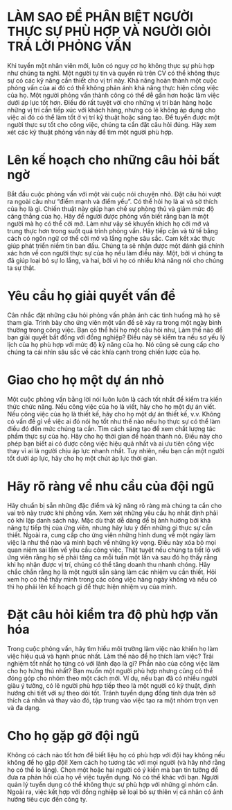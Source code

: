 # LÀM SAO ĐỂ PHÂN BIỆT NGƯỜI THỰC SỰ PHÙ HỢP VÀ NGƯỜI GIỎI TRẢ LỜI PHỎNG VẤN


Khi tuyển một nhân viên mới, luôn có nguy cơ họ không thực sự phù hợp như chúng ta nghĩ. Một người tự tin và quyến rũ trên CV có thể không thực sự có các kỹ năng cần thiết cho vị trí này.
Khả năng hoàn thành một cuộc phỏng vấn của ai đó có thể không phản ánh khả năng thực hiện công việc của họ. Một người phỏng vấn thành công có thể dễ gần hơn hoặc làm việc dưới áp lực tốt hơn. Điều đó rất tuyệt vời cho những vị trí bán hàng hoặc những vị trí cần tiếp xúc với khách hàng, nhưng có lẽ không áp dụng cho việc ai đó có thể làm tốt ở vị trí kỹ thuật hoặc sáng tạo.
Để tuyển được một người thực sự tốt cho công việc, chúng ta cần đặt câu hỏi đúng. Hãy xem xét các kỹ thuật phỏng vấn này để tìm một người phù hợp.

# Lên kế hoạch cho những câu hỏi bất ngờ
Bắt đầu cuộc phỏng vấn với một vài cuộc nói chuyện nhỏ. Đặt câu hỏi vượt ra ngoài câu như “điểm mạnh và điểm yếu”.
Có thể hỏi họ là ai và sở thích của họ là gì. Chiến thuật này giúp hạn chế sự phòng thủ và giảm mức độ căng thẳng của họ. Hãy để người được phỏng vấn biết rằng bạn là một người mà họ có thể cởi mở. Làm như vậy sẽ khuyến khích họ cởi mở và trung thực hơn trong suốt quá trình phỏng vấn.
Hãy tiếp cận và tử tế bằng cách có ngôn ngữ cơ thể cởi mở và lắng nghe sâu sắc. Cam kết xác thực giúp phát triển niềm tin ban đầu. Chúng ta sẽ nhận được một đánh giá chính xác hơn về con người thực sự của họ nếu làm điều này. Một, bởi vì chúng ta đã giúp loại bỏ sự lo lắng, và hai, bởi vì họ có nhiều khả năng nói cho chúng ta sự thật.

# Yêu cầu họ giải quyết vấn đề
Cân nhắc đặt những câu hỏi phỏng vấn phản ánh các tình huống mà họ sẽ tham gia.
Trình bày cho ứng viên một vấn đề sẽ xảy ra trong một ngày bình thường trong công việc. Bạn có thể hỏi họ một câu hỏi như, Làm thế nào để bạn giải quyết bất đồng với đồng nghiệp?
Điều này sẽ kiểm tra nếu sơ yếu lý lịch của họ phù hợp với mức độ kỹ năng của họ. Nó cũng sẽ cung cấp cho chúng ta cái nhìn sâu sắc về các khía cạnh trong chiến lược của họ.

# Giao cho họ một dự án nhỏ
Một cuộc phỏng vấn bằng lời nói luôn luôn là cách tốt nhất để kiểm tra kiến thức chức năng. Nếu công việc của họ là viết, hãy cho họ một dự án viết. Nếu công việc của họ là thiết kế, hãy cho họ một dự án thiết kế, v.v. Không có vấn đề gì về việc ai đó nói họ tốt như thế nào nếu họ thực sự có thể làm điều đó đến mức chúng ta cần.
Tìm cách sáng tạo để xem chất lượng tác phẩm thực sự của họ. Hãy cho họ thời gian để hoàn thành nó. Điều này cho phép bạn biết ai có được công việc hiệu quả nhất và ai ưu tiên công việc thay vì ai là người chịu áp lực nhanh nhất. Tuy nhiên, nếu bạn cần một người tốt dưới áp lực, hãy cho họ một chút áp lực thời gian.

# Hãy rõ ràng về nhu cầu của đội ngũ
Hãy chuẩn bị sẵn những đặc điểm và kỹ năng rõ ràng mà chúng ta cần cho vai trò này trước khi phỏng vấn.
Xem xét những yêu cầu họ nhất định phải có khi lập danh sách này. Mặc dù thật dễ dàng để bị ảnh hưởng bởi khả năng tự tiếp thị của ứng viên, nhưng hãy lưu ý đến những gì thực sự cần thiết.
Ngoài ra, cung cấp cho ứng viên những hình dung về một ngày làm việc là như thế nào và minh bạch về những kỳ vọng. Điều này xóa bỏ mọi quan niệm sai lầm về yêu cầu công việc.
Thật tuyệt nếu chúng ta tiết lộ với ứng viên rằng họ sẽ phải tăng ca mỗi tuần một lần và sau đó họ thấy rằng khi họ nhận được vị trí, chúng có thể tăng doanh thu nhanh chóng. Hãy chắc chắn rằng họ là một người sẵn sàng làm các nhiệm vụ cần thiết.
Hỏi xem họ có thể thấy mình trong các công việc hàng ngày không và nếu có thì họ phải lên kế hoạch gì để thực hiện nhiệm vụ của mình.

# Đặt câu hỏi kiểm tra độ phù hợp văn hóa
Trong cuộc phỏng vấn, hãy tìm hiểu môi trường làm việc nào khiến họ làm việc hiệu quả và hạnh phúc nhất.
Làm thế nào để họ thích làm việc? Trải nghiệm tốt nhất họ từng có với lãnh đạo là gì? Phần nào của công việc làm cho họ hứng thú nhất?
Bạn muốn một người phù hợp nhưng cũng có thể đóng góp cho nhóm theo một cách mới. Ví dụ, nếu bạn đã có nhiều người giàu ý tưởng, có lẽ người phù hợp tiếp theo là một người có kỹ thuật, định hướng chi tiết với sự theo dõi tốt.
Tránh tuyển dụng đồng tính dựa trên sở thích cá nhân và thay vào đó, tập trung vào việc tạo ra một nhóm trọn vẹn và đa dạng.

# Cho họ gặp gỡ đội ngũ
Không có cách nào tốt hơn để biết liệu họ có phù hợp với đội hay không nếu không để họ gặp đội! Xem cách họ tương tác với mọi người (và hãy nhớ rằng họ có thể lo lắng).
Chọn một hoặc hai người có ý kiến mà bạn tin tưởng để đưa ra phản hồi của họ về việc tuyển dụng. Nó có thể khác với bạn. Người quản lý tuyển dụng có thể không thực sự phù hợp với những gì nhóm cần. Ngoài ra, việc kết hợp với đồng nghiệp sẽ loại bỏ sự thiên vị cá nhân có ảnh hưởng tiêu cực đến công ty.

